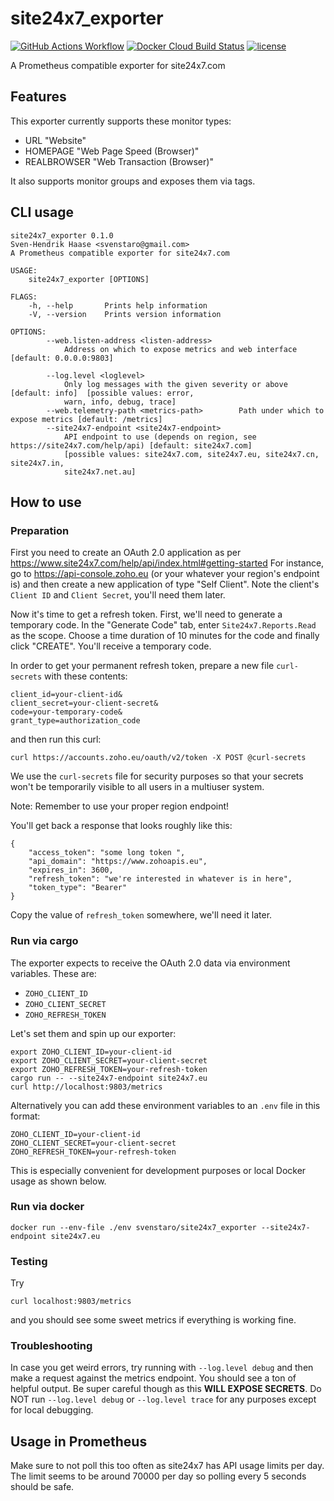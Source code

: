 # site24x7_exporter

[![GitHub Actions Workflow](https://github.com/svenstaro/site24x7_exporter/workflows/Build/badge.svg)](https://github.com/svenstaro/site24x7_exporter/actions)
[![Docker Cloud Build Status](https://img.shields.io/docker/cloud/build/svenstaro/site24x7_exporter)](https://cloud.docker.com/repository/docker/svenstaro/site24x7_exporter/)
[![license](http://img.shields.io/badge/license-MIT-blue.svg)](https://github.com/svenstaro/site24x7_exporter/blob/master/LICENSE)

A Prometheus compatible exporter for site24x7.com

## Features

This exporter currently supports these monitor types:

- URL "Website"
- HOMEPAGE "Web Page Speed (Browser)"
- REALBROWSER "Web Transaction (Browser)"

It also supports monitor groups and exposes them via tags.

## CLI usage

```
site24x7_exporter 0.1.0
Sven-Hendrik Haase <svenstaro@gmail.com>
A Prometheus compatible exporter for site24x7.com

USAGE:
    site24x7_exporter [OPTIONS]

FLAGS:
    -h, --help       Prints help information
    -V, --version    Prints version information

OPTIONS:
        --web.listen-address <listen-address>
            Address on which to expose metrics and web interface [default: 0.0.0.0:9803]

        --log.level <loglevel>
            Only log messages with the given severity or above [default: info]  [possible values: error,
            warn, info, debug, trace]
        --web.telemetry-path <metrics-path>        Path under which to expose metrics [default: /metrics]
        --site24x7-endpoint <site24x7-endpoint>
            API endpoint to use (depends on region, see https://site24x7.com/help/api) [default: site24x7.com]
            [possible values: site24x7.com, site24x7.eu, site24x7.cn, site24x7.in,
            site24x7.net.au]
```

## How to use

### Preparation

First you need to create an OAuth 2.0 application as per https://www.site24x7.com/help/api/index.html#getting-started
For instance, go to https://api-console.zoho.eu (or your whatever your region's endpoint is) and then create a new
application of type "Self Client". Note the client's `Client ID` and `Client Secret`, you'll need them later.

Now it's time to get a refresh token. First, we'll need to generate a temporary code. In the "Generate Code" tab,
enter `Site24x7.Reports.Read` as the scope.
Choose a time duration of 10 minutes for the code and finally click "CREATE". You'll receive a temporary code.

In order to get your permanent refresh token, prepare a new file `curl-secrets` with these contents:

    client_id=your-client-id&
    client_secret=your-client-secret&
    code=your-temporary-code&
    grant_type=authorization_code
    
and then run this curl:

    curl https://accounts.zoho.eu/oauth/v2/token -X POST @curl-secrets
    
We use the `curl-secrets` file for security purposes so that your secrets won't be temporarily visible to all users
in a multiuser system.

Note: Remember to use your proper region endpoint!

You'll get back a response that looks roughly like this:

```
{
    "access_token": "some long token ",
    "api_domain": "https://www.zohoapis.eu",
    "expires_in": 3600,
    "refresh_token": "we're interested in whatever is in here",
    "token_type": "Bearer"
}
```

Copy the value of `refresh_token` somewhere, we'll need it later.

### Run via cargo

The exporter expects to receive the OAuth 2.0 data via environment variables.
These are:

- `ZOHO_CLIENT_ID`
- `ZOHO_CLIENT_SECRET`
- `ZOHO_REFRESH_TOKEN`

Let's set them and spin up our exporter:

    export ZOHO_CLIENT_ID=your-client-id
    export ZOHO_CLIENT_SECRET=your-client-secret
    export ZOHO_REFRESH_TOKEN=your-refresh-token
    cargo run -- --site24x7-endpoint site24x7.eu
    curl http://localhost:9803/metrics

Alternatively you can add these environment variables to an `.env` file in this format:

    ZOHO_CLIENT_ID=your-client-id
    ZOHO_CLIENT_SECRET=your-client-secret
    ZOHO_REFRESH_TOKEN=your-refresh-token

This is especially convenient for development purposes or local Docker usage as shown below.

### Run via docker

    docker run --env-file ./env svenstaro/site24x7_exporter --site24x7-endpoint site24x7.eu

### Testing

Try

    curl localhost:9803/metrics

and you should see some sweet metrics if everything is working fine.

### Troubleshooting

In case you get weird errors, try running with `--log.level debug` and then make a request
against the metrics endpoint. You should see a ton of helpful output. Be super careful though
as this **WILL EXPOSE SECRETS**. Do NOT run `--log.level debug` or `--log.level trace` for any
purposes except for local debugging.

## Usage in Prometheus

Make sure to not poll this too often as site24x7 has API usage limits per day.
The limit seems to be around 70000 per day so polling every 5 seconds should be safe.
